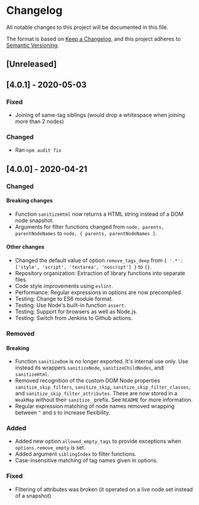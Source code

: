 # Changelog

All notable changes to this project will be documented in this file.

The format is based on [Keep a Changelog](https://keepachangelog.com/en/1.0.0/),
and this project adheres to [Semantic Versioning](https://semver.org/spec/v2.0.0.html).

## [Unreleased]

## [4.0.1] - 2020-05-03

### Fixed

- Joining of same-tag siblings (would drop a whitespace when joining more than 2 nodes)

### Changed

- Ran `npm audit fix`


## [4.0.0] - 2020-04-21

### Changed

#### Breaking changes

- Function `sanitizeHtml` now returns a HTML string instead of a DOM node snapshot.
- Arguments for filter functions changed from `node, parents, parentNodeNames` to
  `node, { parents, parentNodeNames }`.

#### Other changes

- Changed the default value of option `remove_tags_deep` from `{ '.*': ['style', 'script',
  'textarea', 'noscript'] }` to `{}`.
- Repository organization: Extraction of library functions into separate files.
- Code style improvements using `eslint`.
- Performance: Regular expressions in options are now precompiled.
- Testing: Change to ES6 module format.
- Testing: Use Node's built-in function `assert`.
- Testing: Support for browsers as well as Node.js.
- Testing: Switch from Jenkins to Github actions.

### Removed

#### Breaking

- Function `sanitizeDom` is no longer exported. It's internal use only. Use instead its wrappers
  `sanitizeNode`, `sanitizeChildNodes`, and `sanitizeHtml`.
- Removed recognition of the custom DOM Node properties `sanitize_skip_filters`, `sanitize_skip`,
  `sanitize_skip_filter_classes`, and `sanitize_skip_filter_attributes`. These are now stored in a
  `WeakMap` without their `sanitize_` prefix. See `README` for more information.
- Regular expression matching of node names removed wrapping between `^` and `$` to increase flexibility.

### Added

- Added new option `allowed_empty_tags` to provide exceptions when `options.remove_empty` is set.
- Added argument `siblingIndex` to filter functions.
- Case-insensitive matching of tag names given in options.

### Fixed

- Filtering of attributes was broken (it operated on a live node set instead of a snapshot)
